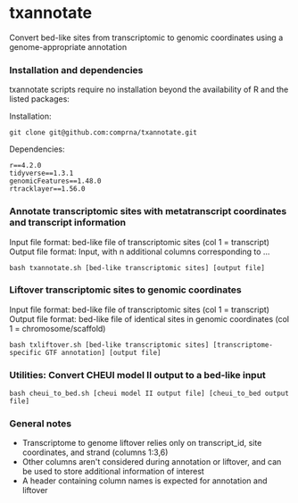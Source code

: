 # txannotate
Convert bed-like sites from transcriptomic to genomic coordinates using a genome-appropriate annotation

### Installation and dependencies  

txannotate scripts require no installation beyond the availability of R and the listed packages:

Installation:
```
git clone git@github.com:comprna/txannotate.git
```

Dependencies:
```
r==4.2.0
tidyverse==1.3.1
genomicFeatures==1.48.0
rtracklayer==1.56.0
```

### Annotate transcriptomic sites with metatranscript coordinates and transcript information

Input file format: bed-like file of transcriptomic sites (col 1 = transcript)
Output file format: Input, with n additional columns corresponding to ...

```
bash txannotate.sh [bed-like transcriptomic sites] [output file]
```

### Liftover transcriptomic sites to genomic coordinates

Input file format: bed-like file of transcriptomic sites (col 1 = transcript)
Output file format: bed-like file of identical sites in genomic coordinates (col 1 = chromosome/scaffold)

```
bash txliftover.sh [bed-like transcriptomic sites] [transcriptome-specific GTF annotation] [output file]
```

### Utilities: Convert CHEUI model II output to a bed-like input
```
bash cheui_to_bed.sh [cheui model II output file] [cheui_to_bed output file]
```

### General notes
- Transcriptome to genome liftover relies only on transcript_id, site coordinates, and strand (columns 1:3,6)
- Other columns aren't considered during annotation or liftover, and can be used to store additional information of interest
- A header containing column names is expected for annotation and liftover
